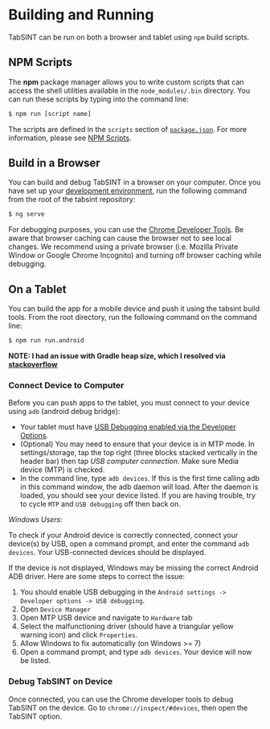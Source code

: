 # Building and Running

TabSINT can be run on both a browser and tablet using `npm` build scripts. 
<!-- The build of TabSINT can be customized using a config file in the `/config` directory.  -->

## NPM Scripts

The **npm** package manager allows you to write custom scripts that can access the shell utilities available in the `node_modules/.bin` directory.  You can run these scripts by typing into the command line:

```bash
$ npm run [script name]
```

The scripts are defined in the `scripts` section of [`package.json`](../package.json). 
For more information, please see [NPM Scripts](https://docs.npmjs.com/misc/scripts).

<!-- ## Config Files

To customize your build of TabSINT, you can include your own config file in the `/config` directory.
The config file must conform to the [`config_schema.json`](../config/config_schema.json) in the tabsint repository.

To use your own config file while building tabsint, use the npm script:

```
$ npm run set-config [config filename]
```

Here is an example config, based on the example config in `/config/example_config.json`):

``` json
{
  "build": "build",
  "platform":"android",
  "description": "this is my build of tabsint",
  "gitlab": {
    "host": "https://gitlab.com/",
    "namespace":"group",
    "token": "private-token"
  }
}
```


You would add this to your project by running:

```
$ npm run set-config example_config
```


### Version Controlling Config Files

All files except `example_config.json` and `config_schema.json` in the `/config` directory are currently ignore by git. 
If you would like to version control config files (which is generally a good idea), the tabsint build scripts will also look for config files in the `config` directory of the path defined by an environment variable `TABSINT_ADMIN`.

For example, on a Linux or Mac machine, you can define the `TABSINT_ADMIN` environment variable to be equivalent to the path `/Users/creare/tabsint-admin` in your `.bash_profile`:

```bash
alias TABSINT_ADMIN="/Users/creare/tabsint-admin"
```


To refer to this environment variable instead of your local `/config` directory, use the flag `--tabsintadmin` when running `set-project`:

```
$ npm run set-project [config filename] --tabsintadmin
```

You could now put config files in the directory `Users/creare/tabsint-admin/config/` (i.e. `Users/creare/tabsint-admin/config/[config filename].json`) and the tabsint build scripts will be able to use these files.

[Environment variables](https://www.digitalocean.com/community/tutorials/how-to-read-and-set-environmental-and-shell-variables-on-a-linux-vps) can be defined on the command line or using a GUI like [Rapid Environment Editor](http://www.rapidee.com/en/download) (windows only).   -->

## Build in a Browser

You can build and debug TabSINT in a browser on your computer. 
Once you have set up your [development environment](dev-env.md), run the following command from the root of the tabsint repository:

```bash
$ ng serve
```

For debugging purposes, you can use the [Chrome Developer Tools](https://developer.chrome.com/devtools).
Be aware that browser caching can cause the browser not to see local changes.
We recommend using a private browser (i.e. Mozilla Private Window or Google Chrome Incognito) and turning off browser caching while debugging.

## On a Tablet

You can build the app for a mobile device and push it using the tabsint build tools. From the root directory, run the following command on the command line:

```bash
$ npm run run.android
```

**NOTE: I had an issue with Gradle heap size, which I resolved via [stackoverflow](https://stackoverflow.com/a/31760855)**

### Connect Device to Computer

Before you can push apps to the tablet, you must connect to your device using `adb` (android debug bridge):

- Your tablet must have [USB Debugging enabled via the Developer Options](https://developers.google.com/web/tools/chrome-devtools/remote-debugging/).
- (Optional) You may need to ensure that your device is in MTP mode. In settings/storage, tap the top right (three blocks stacked vertically in the header bar) then tap *USB computer connection*.  Make sure Media device (MTP) is checked.
- In the command line, type `adb devices`.  If this is the first time calling adb in this command window, the adb daemon will load. After the daemon is loaded, you should see your device listed. If you are having trouble, try to cycle `MTP` and `USB debugging` off then back on.

*Windows Users*:

To check if your Android device is correctly connected, connect your device(s) by USB, open a command prompt, and enter the command `adb devices`. 
Your USB-connected devices should be displayed.

If the device is not displayed, Windows may be missing the correct Android ADB driver. 
Here are some steps to correct the issue:

1. You should enable USB debugging in the `Android settings -> Developer options -> USB debugging`.
2. Open `Device Manager`
3. Open MTP USB device and navigate to `Hardware` tab
4. Select the malfunctioning driver (should have a triangular yellow warning icon) and click `Properties`.
5. Allow Windows to fix automatically (on Windows >= 7)
6. Open a command prompt, and type `adb devices`. Your device will now be listed.

### Debug TabSINT on Device

Once connected, you can use the Chrome developer tools to debug TabSINT on the device.  Go to `chrome://inspect/#devices`, then open the TabSINT option.
